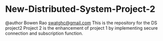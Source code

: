 # New-Distributed-System-Project-2
@author Bowen Rao swatghc@gmail.com
This is the repository for the DS project2
Project 2 is the enhancement of project 1 by implementing secure connection and subscription function. 

